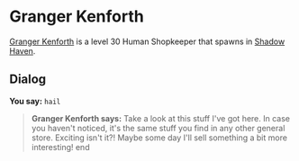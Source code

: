 # Granger Kenforth



[Granger Kenforth](/npc/150250) is a level 30 Human Shopkeeper that spawns in [Shadow Haven](/zone/150).



## Dialog

**You say:** `hail`



>**Granger Kenforth says:** Take a look at this stuff I've got here. In case you haven't noticed, it's the same stuff you find in any other general store. Exciting isn't it?! Maybe some day I'll sell something a bit more interesting!
end
